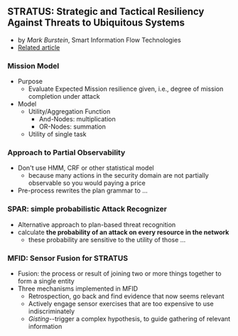 STRATUS: Strategic and Tactical Resiliency Against Threats to Ubiquitous Systems
---

- by *Mark Burstein*, Smart Information Flow Technologies
- [Related article](http://ieeexplore.ieee.org/xpl/articleDetails.jsp?arnumber=6498378)

### Mission Model
- Purpose
	- Evaluate Expected Mission resilience given, i.e., degree of mission completion under attack
- Model
	- Utility/Aggregation Function
		- And-Nodes: multiplication
		- OR-Nodes: summation
	- Utility of single task

### Approach to Partial Observability
- Don't use HMM, CRF or other statistical model
	- because many actions in the security domain are not partially observable so you would paying a price
- Pre-process rewrites the plan grammar to ...
	
### SPAR: simple probabilistic Attack Recognizer
- Alternative approach to plan-based threat recognition
- calculate **the probability of an attack on every resource in the network**
	- these probability are sensitive to the utility of those ...

### MFID: Sensor Fusion for STRATUS
- Fusion: the process or result of joining two or more things together to form a single entity
- Three mechanisms implemented in MFID
	- Retrospection, go back and find evidence that now seems relevant
	- Actively engage sensor exercises that are too expensive to use indiscriminately
	- *Gisting*--trigger a complex hypothesis, to guide gathering of relevant information

	